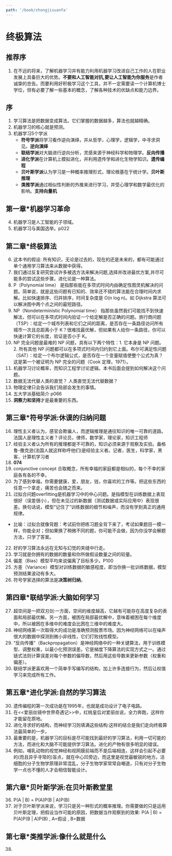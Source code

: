 ```yaml
---
path: '/book/zhongjisuanfa'
---
```


# 终极算法

## 推荐序

1. 在不远的将来，了解机器学习并有能力利用机器学习改进自己工作的人在职业发展上具备巨大的优势。**不要和人工智能对抗,要让人工智能为你服务**是作者诚挚的忠告。而要利用好积极学习这个工具，并不一定需要读一个计算机博士学位，但有必要了解一些基本的概念，了解各种技术的优缺点和能力边界。

## 序

1. 学习算法是把数据变成算法。它们掌握的数据越多，算法也就越精确。
2. 机器学习的核心就是预测。
3. 机器学习5个学派
    - **符号学派**将学习看作逆向演绎，并从哲学，心理学，逻辑学，中寻求洞见。**逆向演绎**
    - **联结学派**对大脑进行逆向分析，灵感来源于神经科学和物理学。**反向传播**
    - **进化学派**在计算机上模拟进化，并利用遗传学和进化生物学知识。**遗传编程**
    - **贝叶斯学派**认为学习是一种概率推理形式，理论根基在于统计学。**贝叶斯推理**
    - **类推学派**通过相似性判断的外推来进行学习，并受心理学和数学最优化的影响。**支持向量机**


## 第一章*机器学习革命

4. 机器学习是人工智能的子领域。
5. 机器学习与美国选举。p022

## 第二章*终极算法

6. 这本书的假设: 所有知识，无论是过去的，现在的还是未来的，都有可能通过单个通用学习算法来从数据中获得。
7. 我们通过反复研究尝试许多被选方法来解决问题,选择并改进最优方案,并尽可能多的尝试这些步骤。进化论是一种算法。
8. P（Polynomial time） 是指那些能在多项式时间内由确定性图灵机解决的问题。简单说，就是这些问题有已知的、效率还不错的算法能在合理时间内求解。比如快速排序、归并排序，时间复杂度是 O(n log n)。如 Dijkstra 算法可以解决图中两个点之间的最短路径。
9. NP（Nondeterministic Polynomial time） 指那些虽然我们可能找不到快速解法，但可以在多项式时间内验证一个给定解是否正确的问题。旅行商问题（TSP）：给定一个城市列表和它们之间的距离，是否存在一条路径访问所有城市一次且总距离小于 K？很难找最优解，但如果有人给你一条路径，你可以快速计算它的长度，验证是否小于 K。
10. NP 完全问题是最难的 NP 问题，具有以下两个特性：1. 它本身是 NP 问题。2. 所有其他 NP 问题都可以在多项式时间内归约到它上面。布尔可满足性问题（SAT）：给定一个布尔逻辑公式，是否存在一个变量赋值使整个公式为真？这是第一个被证明为 NP 完全的问题（Cook 定理，1971）。
11. 机器学习讨论概率，而知识工程学讨论逻辑。本书后面会提到如何解决这个问题。
12. 数据无法代替人类的直觉？ 人类直觉无法代替数据？
13. 物理定律只会告诉我们局部会发生的事情。
14. 五大学派基础简介 p066
15. **洞察力和坚持**才是最重要的东西。

## 第三章*符号学派:休谟的归纳问题

16. 理性主义者认为，感官会欺骗人，而逻辑推理是通往知识的唯一可靠的道路。法国人是理性主义者？评论员，律师，数学家，理论家，知识工程师
17. 经验主义者认为所有的推理都是不可靠的，知识必须来源于观察及实验。盎格鲁-撒克逊(法国人就这样称呼他们)是经验主义者。记者，医生，科学家，黑客，计算机学习者
18. **074**
19. conjunctive concept 合取概念，所有幸福的家庭都是相似的，每个不幸的家庭各有各的不幸。
20. 为了感到幸福，你需要健康，爱，朋友，钱，你喜欢的工作等。把这些东西的任意一个拿走，痛苦也会随之而来。
21. 过拟合问题overfitting是机器学习中的中心问题。是指模型在训练数据上表现很好（误差很小），但在未见过的新数据（测试数据或实际应用中）表现很差。换句话说，模型“记住了”训练数据的细节和噪声，而没有学到真正的通用规律。
   - 比喻：过拟合就像背题：考试前你把练习题全背下来了，考试如果题目一模一样，你能全对；但如果换了稍微不同的题，你可能不会做，因为你没学会解题方法，只学了答案。
22. 好的学习算法永远在无知与幻觉的夹缝中行走。
23. 学习就是你拥有的数据的数量和你所做假设数量之间的较量。
24. 偏差（Bias）模型平均来说偏离了目标多少。P100
25. 方差（Variance）模型对训练数据的敏感程度，即当你换一批训练数据，模型预测结果波动有多大。
26. 符号学家选择的算法是**决策树归纳**。

## 第四章*联结学派:大脑如何学习

27. 超空间是一把双刃剑:一方面，空间的维度越高，它越有可能存在高度复杂的表面和局部最优解。另一方面，被困在局部最优解中，意味着被困在每个维度中，所以被困在多维中的难度会比困在三维中的难度大。
28. 神经网络第一次取得大的成功是准确预测股票市场。因为神经网络可以在噪声很大的数据中探测到微小非线性，它们打败线性模型。
29. “反向传播”（Backpropagation）是神经网络中的一种关键算法，用于训练模型、调整权重，以最小化预测误差。它是梯度下降算法的实现方式之一。通过链式法则计算误差对每个参数的偏导数，然后用这些导数来更新参数（权重和偏差）。
33. 联结学派更喜欢用一个简单手写编写的结构，加上许多连接行为，然后让权值学习来完成所有工作。


## 第五章*进化学派:自然的学习算法
30. 遗传编程的第一次成功是在1995年，也就是成功设计了电子电路。
31. 在<<爱丽丝镜中世界奇遇记>>中，红桃皇后对爱丽丝说，全力奔跑，这样你才能留在原地。
32. 进化寻求好的结构，而神经学习则填满这些结构:这样的结合是我们走向终极算法最简单的一步。
34. 最重要的是，机器学习的目标是尽可能找到最好的学习算法，利用一切可能的方法，而进化和大脑不可能提供学习算法。进化的产物有很多明显的错误。
35. 例如，哺乳动物的视觉神经和视网膜前端而不是后端相连，这样会引起不必要的(而且异乎寻常的)盲点，就在中心凹旁边，而这里是视觉最敏锐的地方。活细胞的分子生物学原理非常混乱，分子生物学家常常自嘲道，只有对分子生物学一点也不懂的人才会相信智能设计。

## 第六章*贝叶斯学派:在贝叶斯教堂里
36. P(A | B) = P(A)P(B | A)P(B)
37. 对于贝叶斯学派来说，学习只是另一种形式的概率推理。你需要做的只是运用贝叶斯定理，把假设当作可能的原因，把数据当作观察到的效果: P(A | B) = P(A)P(B | A)P(B) , A=假设 , B=数据

## 第七章*类推学派:像什么就是什么
38. 

